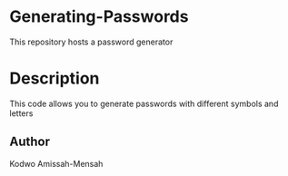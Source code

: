 # Generating-Passwords

This repository hosts a password generator

# Description

This code allows you to generate passwords with different symbols and letters

## Author

Kodwo Amissah-Mensah
